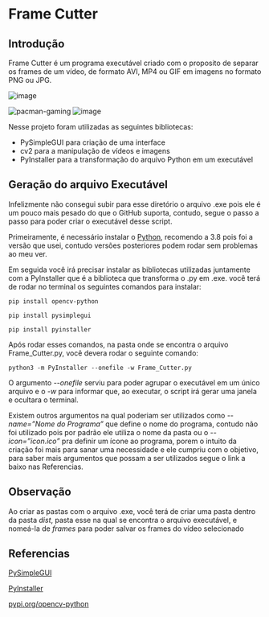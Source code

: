 # Frame Cutter

## Introdução 
Frame Cutter é um programa executável criado com o proposito de separar os frames de um vídeo, de formato AVI, MP4 ou GIF em imagens no formato PNG ou JPG.

![image](https://user-images.githubusercontent.com/26872755/216357792-11ac13fb-6661-4b55-bdbb-4851d3964989.png)

![pacman-gaming](https://user-images.githubusercontent.com/26872755/216357391-c3cdf81e-32f2-490f-a638-c3a10b32d56d.gif)
![image](https://user-images.githubusercontent.com/26872755/216357565-2671e921-426f-4bcb-ad3a-ba947a631e38.png)

Nesse projeto foram utilizadas as seguintes bibliotecas: 
- PySimpleGUI para criação de uma interface
- cv2 para a manipulação de vídeos e imagens
- PyInstaller para a transformação do arquivo Python em um executável

## Geração do arquivo Executável

Infelizmente não consegui subir para esse diretório o arquivo .exe pois ele é um pouco mais pesado do que o GitHub suporta, contudo, segue o passo a passo para poder criar o executável desse script.

Primeiramente, é necessário instalar o [Python](https://www.python.org/downloads), recomendo a 3.8 pois foi a versão que usei, contudo versões posteriores podem rodar sem problemas ao meu ver.

Em seguida você irá precisar instalar as bibliotecas utilizadas juntamente com a PyInstaller que é a biblioteca que transforma o .py em .exe. você terá de rodar no terminal os seguintes comandos para instalar:
```
pip install opencv-python
```
```
pip install pysimplegui
```
```
pip install pyinstaller
```
Após rodar esses comandos, na pasta onde se encontra o arquivo Frame_Cutter.py, você devera rodar o seguinte comando:  

```
python3 -m PyInstaller --onefile -w Frame_Cutter.py
```

O argumento *--onefile* serviu para poder agrupar o executável em um único arquivo e o *-w* para informar que, ao executar, o script irá gerar uma janela e ocultara o terminal.

Existem outros argumentos na qual poderiam ser utilizados como *--name=”Nome do Programa”* que define o nome do programa, contudo não foi utilizado pois por padrão ele utiliza o nome da pasta ou o *--icon=”icon.ico”* pra definir um ícone ao programa, porem  o intuito da criação foi mais para sanar uma necessidade e ele cumpriu com o objetivo, para saber mais argumentos que possam a ser utilizados segue o link a baixo nas Referencias.

## Observação 
Ao criar as pastas com o arquivo .exe, você terá de criar uma pasta dentro da pasta *dist*, pasta esse na qual se encontra o arquivo executável, e nomeá-la de *frames* para poder salvar os frames do vídeo selecionado 

## Referencias
[PySimpleGUI](https://www.pysimplegui.org)

[PyInstaller](https://pyinstaller.org/en/stable/usage.html)

[pypi.org/opencv-python](https://pypi.org/project/opencv-python/)

